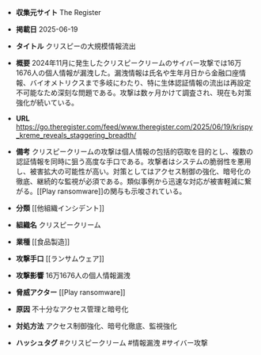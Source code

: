 - **収集元サイト**
The Register

- **掲載日**
2025-06-19

- **タイトル**
クリスピーの大規模情報流出

- **概要**
2024年11月に発生したクリスピークリームのサイバー攻撃では16万1676人の個人情報が漏洩した。漏洩情報は氏名や生年月日から金融口座情報、バイオメトリクスまで多岐にわたり、特に生体認証情報の流出は再設定不可能なため深刻な問題である。攻撃は数ヶ月かけて調査され、現在も対策強化が続いている。

- **URL**
https://go.theregister.com/feed/www.theregister.com/2025/06/19/krispy_kreme_reveals_staggering_breadth/

- **備考**
クリスピークリームの攻撃は個人情報の包括的窃取を目的とし、複数の認証情報を同時に狙う高度な手口である。攻撃者はシステムの脆弱性を悪用し、被害拡大の可能性が高い。対策としてはアクセス制御の強化、暗号化の徹底、継続的な監視が必須である。類似事例から迅速な対応が被害軽減に繋がる。[[Play ransomware]]の関与も示唆されている。

- **分類**
[[他組織インシデント]]

- **組織名**
クリスピークリーム

- **業種**
[[食品製造]]

- **攻撃手口**
[[ランサムウェア]]

- **攻撃影響**
16万1676人の個人情報漏洩

- **脅威アクター**
[[Play ransomware]]

- **原因**
不十分なアクセス管理と暗号化

- **対処方法**
アクセス制御強化、暗号化徹底、監視強化

- **ハッシュタグ**
#クリスピークリーム #情報漏洩 #サイバー攻撃

